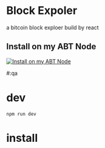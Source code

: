 # Block Expoler
a bitcoin block exploer build by react


## Install on my ABT Node

[![Install on my ABT Node](https://raw.githubusercontent.com/blocklet/development-guide/main/assets/install_on_abtnode.svg)](https%3A%2F%2Finstall.arcblock.io%2F%3Faction%3Dblocklet-install%26meta_url%3Dhttps%3A%2F%2Fgithub.com%2Fezioruan%2Fblock-expoler%2Freleases%2Fdownload%2F0.1.0%2Fblocklet.json)



#:qa


# dev 
```
npm run dev
```



# install 
